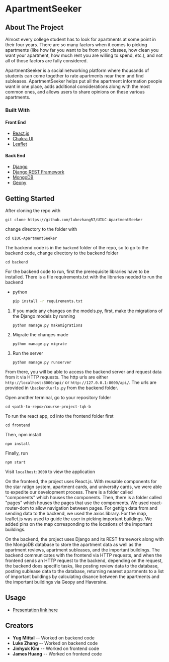 <!-- ABOUT THE PROJECT -->
# ApartmentSeeker
## About The Project

<!-- [![Product Name Screen Shot][product-screenshot]](https://example.com) -->

Almost every college student has to look for apartments at some point in their four years. There are so many factors when it comes to picking apartments (like how far you want to be from your classes, how clean you want your apartment, how much rent you are willing to spend, etc.), and not all of those factors are fully considered. 

ApartmentSeeker is a social networking platform where thousands of students can come together to rate apartments near them and find subleases. ApartmentSeeker helps put all the apartment information people want in one place, adds additional considerations along with the most common ones, and allows users to share opinions on these various apartments.



### Built With

#### Front End

* [React.js](https://reactjs.org/)
* [Chakra UI](https://chakra-ui.com/)
* [Leaflet](https://leafletjs.com/)


#### Back End
* [Django](https://www.djangoproject.com/)
* [Django REST Framework](https://www.django-rest-framework.org/)
* [MongoDB](https://www.mongodb.com/)
* [Geopy](https://geopy.readthedocs.io/en/stable/)



<!-- GETTING STARTED -->
## Getting Started
After cloning the repo with
```
git clone https://github.com/lukezhang57/UIUC-ApartmentSeeker
```
change directory to the folder with
```
cd UIUC-ApartmentSeeker
```


The backend code is in the `backend` folder of the repo, so to go to the backend code, change directory to the backend folder
```
cd backend
```
For the backend code to run, first the prerequisite libraries have to be installed. There is a file requirements.txt with the libraries needed to run the backend

* python
  ```sh
  pip install -r requirements.txt
  ```


1. If you made any changes on the models.py, first, make the migrations of the Django models by running
   
   ```
   python manage.py makemigrations
   ```
   
2. Migrate the changes made

   ```
   python manage.py migrate
   ```
   
3. Run the server

   ```
   python manage.py runserver
   ```

From there, you will be able to access the backend server and request data from it via HTTP requests. The http urls are either `http://localhost:8000/api/` or `http://127.0.0.1:8000/api/`. The urls are provided in `\backend\urls.py` from the backend folder. 

Open another terminal, go to your repository folder
```
cd <path-to-repo>/course-project-tqk-b
```

To run the react app, cd into the frontend folder first
```
cd frontend
```
Then, npm install
```
npm install
```
Finally, run 
```
npm start
```
Visit `localhost:3000` to view the application
   

<!-- TECHNICAL ARCHITECTURE -->
On the frontend, the project uses React.js. With reusable components for the star ratign system, apartment cards, and university cards,
we were able to expedite our development process. There is a folder called "components" which houses the components. Then, there is a folder called "pages" which houses the pages that use the compoments. We used react-router-dom to allow navigation between pages. For gettign data from and sending data to the backend, we used the axios library. For the map, leaflet.js was used to guide the user in picking important buildings. We added pins on the map corresponding to the locations of the important buildings. 

On the backend, the project uses Django and its REST framework along with the MongoDB database to store the apartment data as well as the apartment reviews, apartment subleases, and the important buildings. The backend communicates with the frontend via HTTP requests, and when the frontend sends an HTTP request to the backend, depending on the request, the backend does specific tasks, like posting review data to the database, posting sublease data to the database, returning nearest apartments to a list of important buildings by calculating disance between the apartments and the important buildings via Geopy and Haversine. 


<!-- USAGE EXAMPLES -->
## Usage

* [Presentation link here](https://docs.google.com/presentation/d/1Zhr8qFA--O80eYQpkk2Fhpn2VT1A9H9hk1qBDjLDzeg/edit?usp=sharing)


## Creators
* **Yug Mittal** -- Worked on backend code
* **Luke Zhang** -- Worked on backend code
* **Jinhyuk Kim** -- Worked on frontend code
* **James Huang** -- Worked on frontend code
